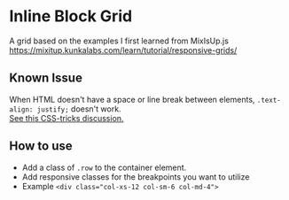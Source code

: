 # Inline Block Grid
A grid based on the examples I first learned from MixIsUp.js
<br />https://mixitup.kunkalabs.com/learn/tutorial/responsive-grids/

## Known Issue
When HTML doesn't have a space or line break between elements, `.text-align: justify;` doesn't work.
<br />[See this CSS-tricks discussion.](https://css-tricks.com/fighting-the-space-between-inline-block-elements/)

## How to use
* Add a class of `.row` to the container element.
* Add responsive classes for the breakpoints you want to utilize
* Example `<div class="col-xs-12 col-sm-6 col-md-4">`
